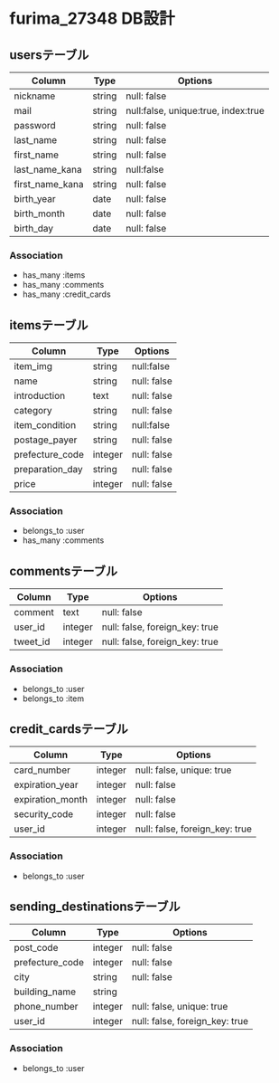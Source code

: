 # furima_27348 DB設計

## usersテーブル
|Column|Type|Options|
|------|----|-------|
|nickname|string|null: false|
|mail|string|null:false, unique:true, index:true|
|password|string|null: false|
|last_name|string|null: false|
|first_name|string|null: false|
|last_name_kana|string|null:false|
|first_name_kana|string|null: false|
|birth_year|date|null: false|
|birth_month|date|null: false|
|birth_day|date|null: false|
### Association
- has_many :items
- has_many :comments
- has_many :credit_cards

## itemsテーブル
|Column|Type|Options|
|------|----|-------|
|item_img|string|null:false|
|name|string|null: false|
|introduction|text|null: false|
|category|string|null: false|
|item_condition|string|null:false|
|postage_payer|string|null: false|
|prefecture_code|integer|null: false|
|preparation_day|string|null: false|
|price|integer|null: false|
### Association
- belongs_to :user
- has_many :comments

## commentsテーブル
|Column|Type|Options|
|------|----|-------|
|comment|text|null: false|
|user_id|integer|null: false, foreign_key: true|
|tweet_id|integer|null: false, foreign_key: true|
### Association
- belongs_to :user
- belongs_to :item

## credit_cardsテーブル
|Column|Type|Options|
|------|----|-------|
|card_number|integer|null: false, unique: true|
|expiration_year|integer|null: false|
|expiration_month|integer|null: false|
|security_code|integer|null: false|
|user_id|integer|null: false, foreign_key: true|
### Association
- belongs_to :user

## sending_destinationsテーブル
|Column|Type|Options|
|------|----|-------|
|post_code|integer|null: false|
|prefecture_code|integer|null: false|
|city|string|null: false|
|building_name|string||
|phone_number|integer|null: false, unique: true|
|user_id|integer|null: false, foreign_key: true|
### Association
- belongs_to :user
